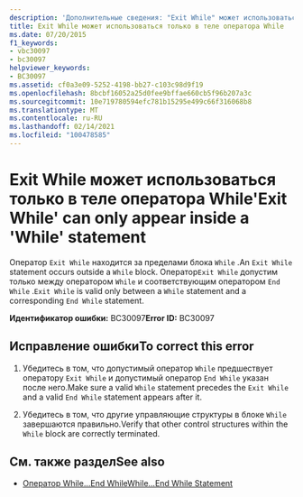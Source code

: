 ```yaml
---
description: 'Дополнительные сведения: "Exit While" может использоваться только в операторе "while"'
title: Exit While может использоваться только в теле оператора While
ms.date: 07/20/2015
f1_keywords:
- vbc30097
- bc30097
helpviewer_keywords:
- BC30097
ms.assetid: cf0a3e09-5252-4198-bb27-c103c98d9f19
ms.openlocfilehash: 8bcbf16052a25d0fee9bffae660cb5f96b207a3c
ms.sourcegitcommit: 10e719780594efc781b15295e499c66f316068b8
ms.translationtype: MT
ms.contentlocale: ru-RU
ms.lasthandoff: 02/14/2021
ms.locfileid: "100478585"
---
```

# <a name="exit-while-can-only-appear-inside-a-while-statement"></a><span data-ttu-id="abb51-103">Exit While может использоваться только в теле оператора While</span><span class="sxs-lookup"><span data-stu-id="abb51-103">'Exit While' can only appear inside a 'While' statement</span></span>

<span data-ttu-id="abb51-104">Оператор `Exit While` находится за пределами блока `While` .</span><span class="sxs-lookup"><span data-stu-id="abb51-104">An `Exit While` statement occurs outside a `While` block.</span></span> <span data-ttu-id="abb51-105">Оператор`Exit While` допустим только между оператором `While` и соответствующим оператором `End While` .</span><span class="sxs-lookup"><span data-stu-id="abb51-105">`Exit While` is valid only between a `While` statement and a corresponding `End While` statement.</span></span>  
  
 <span data-ttu-id="abb51-106">**Идентификатор ошибки:** BC30097</span><span class="sxs-lookup"><span data-stu-id="abb51-106">**Error ID:** BC30097</span></span>  
  
## <a name="to-correct-this-error"></a><span data-ttu-id="abb51-107">Исправление ошибки</span><span class="sxs-lookup"><span data-stu-id="abb51-107">To correct this error</span></span>  
  
1. <span data-ttu-id="abb51-108">Убедитесь в том, что допустимый оператор `While` предшествует оператору `Exit While` и допустимый оператор `End While` указан после него.</span><span class="sxs-lookup"><span data-stu-id="abb51-108">Make sure a valid `While` statement precedes the `Exit While` and a valid `End While` statement appears after it.</span></span>  
  
2. <span data-ttu-id="abb51-109">Убедитесь в том, что другие управляющие структуры в блоке `While` завершаются правильно.</span><span class="sxs-lookup"><span data-stu-id="abb51-109">Verify that other control structures within the `While` block are correctly terminated.</span></span>  
  
## <a name="see-also"></a><span data-ttu-id="abb51-110">См. также раздел</span><span class="sxs-lookup"><span data-stu-id="abb51-110">See also</span></span>

- [<span data-ttu-id="abb51-111">Оператор While…End While</span><span class="sxs-lookup"><span data-stu-id="abb51-111">While...End While Statement</span></span>](../language-reference/statements/while-end-while-statement.md)
